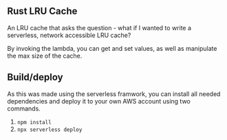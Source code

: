 ## Rust LRU Cache

An LRU cache that asks the question - what if I wanted to write a serverless, network accessible LRU cache?

By invoking the lambda, you can get and set values, as well as manipulate the max size of the cache.


## Build/deploy

As this was made using the serverless framwork, you can install all needed dependencies and deploy it to your own AWS account using two commands.
1. `npm install`
2. `npx serverless deploy`